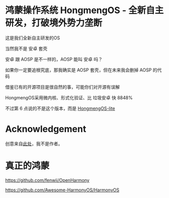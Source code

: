 # 鸿蒙操作系统 HongmengOS - 全新自主研发，打破境外势力垄断

这是我们全新自主研发的OS

当然我不是 安卓 套壳

安卓 跟 AOSP 是不一样的，AOSP 能叫 安卓 吗？

如果你一定要追根究底，那我确实是 AOSP 套壳，但在未来我会删掉 AOSP 的代码

借鉴已有的开源项目是很自然的事，可能你们对开源有误解

HongmengOS采用微内核、形式化验证、比 垃圾安卓 快 8848%

不过第 6 点说的不是这个版本，而是 [HongmengOS-lite](https://github.com/HongmengOS/HongmengOS-lite)

# Acknowledgement

创意来自[此处](https://github.com/monyhar)，我不是作者。

# 真正的鸿蒙

https://github.com/fenwii/OpenHarmony

https://github.com/Awesome-HarmonyOS/HarmonyOS
